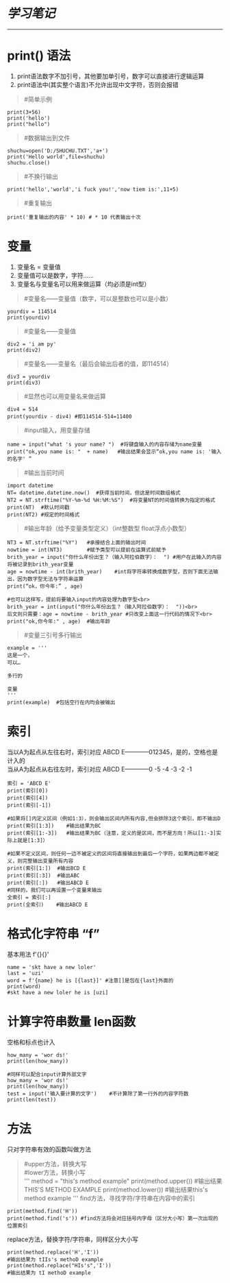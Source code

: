 # *学习笔记*
----------

# print() 语法

1. print语法数字不加引号，其他要加单引号，数字可以直接进行逻辑运算
2. print语法中(其实整个语言)不允许出现中文字符，否则会报错


> #简单示例

    print(3+56)
    print('hello')
    print("hello")

> #数据输出到文件

    shuchu=open('D:/SHUCHU.TXT','a+')
    print('Hello world',file=shuchu)
    shuchu.close()

> #不换行输出

    print('hello','world','i fuck you!','now tiem is:',11+5)

> #重复输出

    print('重复输出的内容' * 10) # * 10 代表输出十次



# 变量

1. 变量名 = 变量值
2. 变量值可以是数字，字符……
3. 变量名与变量名可以用来做运算（均必须是int型）

> #变量名——变量值（数字，可以是整数也可以是小数）

    yourdiv = 114514
    print(yourdiv)

> #变量名——变量值

    div2 = 'i am py'
    print(div2)

> #变量名——变量名（最后会输出后者的值，即114514）

    div3 = yourdiv
    print(div3)

> #显然也可以用变量名来做运算

    div4 = 514
    print(yourdiv - div4) #即114514-514=11400

> #input输入，用变量存储

    name = input("what 's your name? ")  #将键盘输入的内容存储为name变量
    print("ok,you name is: "  + name)   #输出结果会显示“ok,you name is: '输入的名字' ”

> #输出当前时间

    import datetime  
    NT= datetime.datetime.now()  #获得当前时间，但这是时间数组格式
    NT2 = NT.strftime("%Y-%m-%d %H:%M:%S")  #将变量NT的时间值转换为指定的格式
    print(NT)  #默认时间戳
    print(NT2) #规定的时间格式


> #输出年龄（给予变量类型定义）（int整数型 float浮点小数型）<br>

    NT3 = NT.strftime("%Y")   #承接结合上面的输出时间
    nowtime = int(NT3)        #赋予类型可以提前在运算式前赋予
    brith_year = input("你什么年份出生？（输入阿拉伯数字）：  ") #用户在此输入的内容将被记录到brith_year变量
    age = nowtime - int(brith_year)    #int将字符串转换成数字型，否则下面无法输出，因为数字型无法与字符串运算
    print(“ok，你今年:” , age)

    #也可以这样写，提前将要输入input的内容处理为数字型<br>
    brith_year = int(input("你什么年份出生？（输入阿拉伯数字）：  "))<br>
    后文则只需要：age = nowtime - brith_year #只改变上面这一行代码的情况下<br>
    print("ok,你今年:" , age)  #输出年龄


> #变量三引号多行输出<br>

    example = '''
    这是一个，
    可以…

    多行的

    变量
    '''
    print(example)  #包括空行在内均会被输出

# 索引

当以A为起点从左往右时，索引对应 ABCD E————012345，是的，空格也是计入的<br>
当从A为起点从右往左时，索引对应 ABCD E————0 -5 -4 -3 -2 -1

    索引 = 'ABCD E'
    print(索引[0])
    print(索引[4])
    print(索引[-1])

    #如果将[]内定义区间（例如1:3），则会输出区间内所有内容,但会排除3这个索引，即不输出D
    print(索引[1:3])    #输出结果为BC
    print(索引[1:-3])   #输出结果为BC（注意，定义的是区间，而不是方向！所以[1:-3]实际上就是[1:3]）

    #如果不定义区间，则任何一边不被定义的区间将直接输出到最后一个字符，如果两边都不被定义，则完整输出变量所有内容
    print(索引[1:])  #输出BCD E
    print(索引[:3])  #输出ABC
    print(索引[:])   #输出ABCD E
    #同样的，我们可以再设置一个变量来输出
    全索引 = 索引[:]
    print(全索引)    #输出ABCD E

# 格式化字符串 “f”
基本用法 f'{}{}'

    name = 'skt have a new loler'
    last = 'uzi'
    word = f'{name} he is [{last}]' #注意[]是包在{last}外面的
    print(word)
    #skt have a new loler he is [uzi]

# 计算字符串数量 len函数
空格和标点也计入

    how_many = 'wor ds!'
    print(len(how_many))

    #同样可以配合input计算外部文字
    how_many = 'wor ds!'
    print(len(how_many))
    test = input('输入要计算的文字')    #不计算除了第一行外的内容字符数
    print(len(test))

# 方法
只对字符串有效的函数叫做方法<br>

> #upper方法，转换大写<br>
> #lower方法，转换小写<br>
'''
    method = "this's method example"
    print(method.upper())
    #输出结果THIS'S METHOD EXAMPLE
    print(method.lower())
    #输出结果this's method example
'''
find方法，寻找字符/字符串在内容中的索引<br>

    print(method.find('H'))
    print(method.find('s')) #find方法将会对应括号内字母（区分大小写）第一次出现的位置索引

replace方法，替换字符/字符串，同样区分大小写

    print(method.replace('H','I'))
    #输出结果为 tIIs's methoD example
    print(method.replace("HIs's",'I'))
    #输出结果为 tI methoD example
